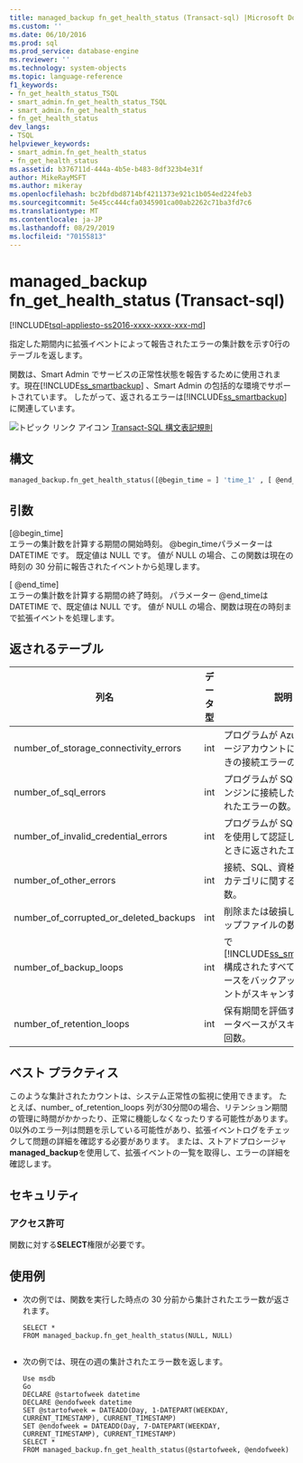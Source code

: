 ```yaml
---
title: managed_backup fn_get_health_status (Transact-sql) |Microsoft Docs
ms.custom: ''
ms.date: 06/10/2016
ms.prod: sql
ms.prod_service: database-engine
ms.reviewer: ''
ms.technology: system-objects
ms.topic: language-reference
f1_keywords:
- fn_get_health_status_TSQL
- smart_admin.fn_get_health_status_TSQL
- smart_admin.fn_get_health_status
- fn_get_health_status
dev_langs:
- TSQL
helpviewer_keywords:
- smart_admin.fn_get_health_status
- fn_get_health_status
ms.assetid: b376711d-444a-4b5e-b483-8df323b4e31f
author: MikeRayMSFT
ms.author: mikeray
ms.openlocfilehash: bc2bfdbd8714bf4211373e921c1b054ed224feb3
ms.sourcegitcommit: 5e45cc444cfa0345901ca00ab2262c71ba3fd7c6
ms.translationtype: MT
ms.contentlocale: ja-JP
ms.lasthandoff: 08/29/2019
ms.locfileid: "70155813"
---
```

# <a name="managed_backupfn_get_health_status-transact-sql"></a>managed_backup fn_get_health_status (Transact-sql)
[!INCLUDE[tsql-appliesto-ss2016-xxxx-xxxx-xxx-md](../../includes/tsql-appliesto-ss2016-xxxx-xxxx-xxx-md.md)]

  指定した期間内に拡張イベントによって報告されたエラーの集計数を示す0行のテーブルを返します。  
  
 関数は、Smart Admin でサービスの正常性状態を報告するために使用されます。現在[!INCLUDE[ss_smartbackup](../../includes/ss-smartbackup-md.md)] 、Smart Admin の包括的な環境でサポートされています。 したがって、返されるエラーは[!INCLUDE[ss_smartbackup](../../includes/ss-smartbackup-md.md)]に関連しています。  
  
 
 ![トピック リンク アイコン](../../database-engine/configure-windows/media/topic-link.gif "トピック リンク アイコン") [Transact-SQL 構文表記規則](../../t-sql/language-elements/transact-sql-syntax-conventions-transact-sql.md)  
  
## <a name="syntax"></a>構文  
  
```sql  
managed_backup.fn_get_health_status([@begin_time = ] 'time_1' , [ @end_time = ] 'time_2')  
```  
  
##  <a name="Arguments"></a> 引数  
 [@begin_time]  
 エラーの集計数を計算する期間の開始時刻。  @begin_timeパラメーターは DATETIME です。 既定値は NULL です。 値が NULL の場合、この関数は現在の時刻の 30 分前に報告されたイベントから処理します。  
  
 [ @end_time]  
 エラーの集計数を計算する期間の終了時刻。 パラメーター @end_timeは DATETIME で、既定値は NULL です。 値が NULL の場合、関数は現在の時刻まで拡張イベントを処理します。  
  
## <a name="table-returned"></a>返されるテーブル  
  
|列名|データ型|説明|  
|-----------------|---------------|-----------------|  
|number_of_storage_connectivity_errors|int|プログラムが Azure ストレージアカウントに接続するときの接続エラーの数。|  
|number_of_sql_errors|int|プログラムが SQL Server エンジンに接続したときに返されたエラーの数。|  
|number_of_invalid_credential_errors|int|プログラムが SQL 資格情報を使用して認証しようとしたときに返されたエラーの数。|  
|number_of_other_errors|int|接続、SQL、資格情報以外のカテゴリに関するエラーの数。|  
|number_of_corrupted_or_deleted_backups|int|削除または破損したバックアップファイルの数。|  
|number_of_backup_loops|int|で[!INCLUDE[ss_smartbackup](../../includes/ss-smartbackup-md.md)]構成されたすべてのデータベースをバックアップエージェントがスキャンする回数。|  
|number_of_retention_loops|int|保有期間を評価するためにデータベースがスキャンされた回数。|  
  
## <a name="best-practices"></a>ベスト プラクティス  
 このような集計されたカウントは、システム正常性の監視に使用できます。 たとえば、number_ of_retention_loops 列が30分間0の場合、リテンション期間の管理に時間がかかったり、正常に機能しなくなったりする可能性があります。 0以外のエラー列は問題を示している可能性があり、拡張イベントログをチェックして問題の詳細を確認する必要があります。 または、ストアドプロシージャ**managed_backup**を使用して、拡張イベントの一覧を取得し、エラーの詳細を確認します。  
  
## <a name="security"></a>セキュリティ  
  
### <a name="permissions"></a>アクセス許可  
 関数に対する**SELECT**権限が必要です。  
  
## <a name="examples"></a>使用例  
  
-   次の例では、関数を実行した時点の 30 分前から集計されたエラー数が返されます。  
  
    ```  
    SELECT *  
    FROM managed_backup.fn_get_health_status(NULL, NULL)  
  
    ```  
  
-   次の例では、現在の週の集計されたエラー数を返します。  
  
    ```  
    Use msdb  
    Go  
    DECLARE @startofweek datetime  
    DECLARE @endofweek datetime  
    SET @startofweek = DATEADD(Day, 1-DATEPART(WEEKDAY, CURRENT_TIMESTAMP), CURRENT_TIMESTAMP)   
    SET @endofweek = DATEADD(Day, 7-DATEPART(WEEKDAY, CURRENT_TIMESTAMP), CURRENT_TIMESTAMP)  
    SELECT *  
    FROM managed_backup.fn_get_health_status(@startofweek, @endofweek)  
  
    ```  
  
  
